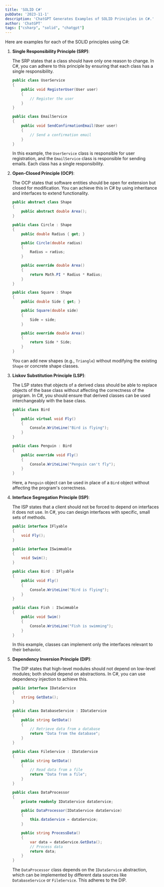 ```yaml
---
title: 'SOLID C#'
pubDate: '2023-11-1'
description: 'ChatGPT Generates Examples of SOLID Principles in C#.'
author: 'ChatGPT'
tags: ["csharp", "solid", "chatgpt"]
---
```


Here are examples for each of the SOLID principles using C#:

1. **Single Responsibility Principle (SRP)**:

   The SRP states that a class should have only one reason to change. In C#, you can adhere to this principle by ensuring that each class has a single responsibility.

   ```csharp
   public class UserService
   {
       public void RegisterUser(User user)
       {
           // Register the user
       }
   }

   public class EmailService
   {
       public void SendConfirmationEmail(User user)
       {
           // Send a confirmation email
       }
   }
   ```

   In this example, the `UserService` class is responsible for user registration, and the `EmailService` class is responsible for sending emails. Each class has a single responsibility.

2. **Open-Closed Principle (OCP)**:

   The OCP states that software entities should be open for extension but closed for modification. You can achieve this in C# by using inheritance and interfaces to extend functionality.

   ```csharp
   public abstract class Shape
   {
       public abstract double Area();
   }

   public class Circle : Shape
   {
       public double Radius { get; }

       public Circle(double radius)
       {
           Radius = radius;
       }

       public override double Area()
       {
           return Math.PI * Radius * Radius;
       }
   }

   public class Square : Shape
   {
       public double Side { get; }

       public Square(double side)
       {
           Side = side;
       }

       public override double Area()
       {
           return Side * Side;
       }
   }
   ```

   You can add new shapes (e.g., `Triangle`) without modifying the existing `Shape` or concrete shape classes.

3. **Liskov Substitution Principle (LSP)**:

   The LSP states that objects of a derived class should be able to replace objects of the base class without affecting the correctness of the program. In C#, you should ensure that derived classes can be used interchangeably with the base class.

   ```csharp
   public class Bird
   {
       public virtual void Fly()
       {
           Console.WriteLine("Bird is flying");
       }
   }

   public class Penguin : Bird
   {
       public override void Fly()
       {
           Console.WriteLine("Penguin can't fly");
       }
   }
   ```

   Here, a `Penguin` object can be used in place of a `Bird` object without affecting the program's correctness.

4. **Interface Segregation Principle (ISP)**:

   The ISP states that a client should not be forced to depend on interfaces it does not use. In C#, you can design interfaces with specific, small sets of methods.

   ```csharp
   public interface IFlyable
   {
       void Fly();
   }

   public interface ISwimmable
   {
       void Swim();
   }

   public class Bird : IFlyable
   {
       public void Fly()
       {
           Console.WriteLine("Bird is flying");
       }
   }

   public class Fish : ISwimmable
   {
       public void Swim()
       {
           Console.WriteLine("Fish is swimming");
       }
   }
   ```

   In this example, classes can implement only the interfaces relevant to their behavior.

5. **Dependency Inversion Principle (DIP)**:

   The DIP states that high-level modules should not depend on low-level modules; both should depend on abstractions. In C#, you can use dependency injection to achieve this.

   ```csharp
   public interface IDataService
   {
       string GetData();
   }

   public class DatabaseService : IDataService
   {
       public string GetData()
       {
           // Retrieve data from a database
           return "Data from the database";
       }
   }

   public class FileService : IDataService
   {
       public string GetData()
       {
           // Read data from a file
           return "Data from a file";
       }
   }

   public class DataProcessor
   {
       private readonly IDataService dataService;

       public DataProcessor(IDataService dataService)
       {
           this.dataService = dataService;
       }

       public string ProcessData()
       {
           var data = dataService.GetData();
           // Process data
           return data;
       }
   }
   ```

   The `DataProcessor` class depends on the `IDataService` abstraction, which can be implemented by different data sources like `DatabaseService` or `FileService`. This adheres to the DIP.
